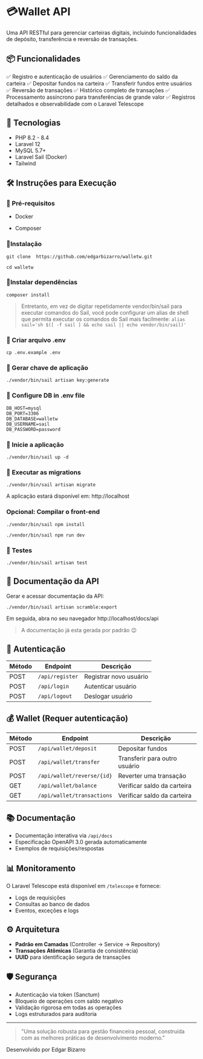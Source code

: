 
  

# 💳Wallet API

  

Uma API RESTful para gerenciar carteiras digitais, incluindo funcionalidades de depósito, transferência e reversão de transações.

  

## 📦 Funcionalidades

  
✅ Registro e autenticação de usuários
✅ Gerenciamento do saldo da carteira
✅ Depositar fundos na carteira
✅ Transferir fundos entre usuários
✅ Reversão de transações
✅ Histórico completo de transações
✅ Processamento assíncrono para transferências de grande valor
✅ Registros detalhados e observabilidade com o Laravel Telescope

  

## 🧰 Tecnologias
  

- PHP 8.2 - 8.4
- Laravel 12
- MySQL 5.7+
- Laravel Sail (Docker)
- Tailwind

  

## 🛠️ Instruções para Execução

  

### 🛟 Pré-requisitos

- Docker

- Composer

  

### 🔧Instalação

``` 
git clone  https://github.com/edgarbizarro/walletw.git
``` 
``` 
cd walletw 
```

### 🔧Instalar dependências

```
composer install
```

> Entretanto, em vez de digitar repetidamente vendor/bin/sail para executar comandos do Sail, você pode configurar um alias de shell que permita executar os comandos do Sail mais facilmente:
`` alias sail='sh $([ -f sail ] && echo sail || echo vendor/bin/sail)' ``

  

### 🔧 Criar arquivo .env
``` 
cp .env.example .env
``` 


### 🔧 Gerar chave de aplicação
```
./vendor/bin/sail artisan key:generate
```
  

### 🔧 Configure DB in .env file
```
DB_HOST=mysql
DB_PORT=3306
DB_DATABASE=walletw
DB_USERNAME=sail
DB_PASSWORD=password
```

### 🔧 Inicie a aplicação
```
./vendor/bin/sail up -d
```
   
### 🔧 Executar as migrations
```
./vendor/bin/sail artisan migrate
```
A aplicação estará disponível em: http://localhost
 
### Opcional: Compilar o front-end
```
./vendor/bin/sail npm install
```
```
./vendor/bin/sail npm run dev
```


### 🧪 Testes
```
./vendor/bin/sail artisan test
```

  

## 📘 Documentação da API

  

Gerar e acessar documentação da API:
```
./vendor/bin/sail artisan scramble:export
```

Em seguida, abra no seu navegador http://localhost/docs/api 
>A documentação já esta gerada por padrão 😉

  

## 🔐 Autenticação

| Método | Endpoint | Descrição |
|--|--| -- |
| POST  | `/api/register` | Registrar novo usuário |
| POST  | `/api/login` | Autenticar usuário |
| POST  | `/api/logout` | Deslogar usuário |

  

## 💰 Wallet (Requer autenticação)  

| Método | Endpoint | Descrição |
|--|--| -- |
| POST  | `/api/wallet/deposit` | Depositar fundos |
| POST  | `/api/wallet/transfer` | Transferir para outro usuário |
| POST  | `/api/wallet/reverse/{id}` | Reverter uma transação |
| GET | `/api/wallet/balance` | Verificar saldo da carteira |
| GET | `/api/wallet/transactions` | Verificar saldo da carteira |

## 📚 Documentação

-   Documentação interativa via  `/api/docs`    
-   Especificação OpenAPI 3.0 gerada automaticamente    
-   Exemplos de requisições/respostas

## 📊 Monitoramento

O Laravel Telescope está disponível em `/telescope` e fornece: 

- Logs de requisições
- Consultas ao banco de dados
- Eventos, exceções e logs

## ⚙️ Arquitetura

-   **Padrão em Camadas**  (Controller → Service → Repository)
-   **Transações Atômicas**  (Garantia de consistência)    
-   **UUID**  para identificação segura de transações
  

## 🛡️ Segurança

-   Autenticação via token (Sanctum)    
-   Bloqueio de operações com saldo negativo    
-   Validação rigorosa em todas as operações    
-   Logs estruturados para auditoria

  

---

>"Uma solução robusta para gestão financeira pessoal, construída com as melhores práticas de desenvolvimento moderno."
  

Desenvolvido por Edgar Bizarro
